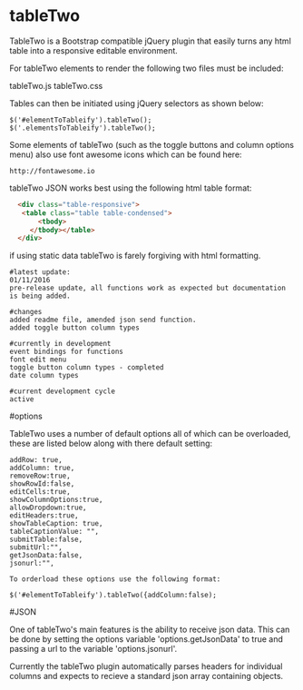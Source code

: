# tableTwo

TableTwo is a Bootstrap compatible jQuery plugin that easily turns any html table into a responsive editable environment.

For tableTwo elements to render the following two files must be included:

  tableTwo.js
  tableTwo.css

Tables can then be initiated using jQuery selectors as shown below:

    $('#elementToTableify').tableTwo();
    $('.elementsToTableify').tableTwo();

Some elements of tableTwo (such as the toggle buttons and column options menu) also use font awesome icons which can be found here:

    http://fontawesome.io

tableTwo JSON works best using the following html table format:

```html
  <div class="table-responsive">
   <table class="table table-condensed">
       <tbody>
     </tbody></table>
  </div>
  ```

if using static data tableTwo is farely forgiving with html formatting.

    #latest update:
    01/11/2016
    pre-release update, all functions work as expected but documentation is being added.

    #changes
    added readme file, amended json send function.
    added toggle button column types

    #currently in development
    event bindings for functions
    font edit menu
    toggle button column types - completed
    date column types

    #current development cycle
    active




#options

TableTwo uses a number of default options all of which can be overloaded, these are listed below along with there default setting:

    addRow: true,
    addColumn: true,
    removeRow:true,
    showRowId:false,
    editCells:true,
    showColumnOptions:true,
    allowDropdown:true,
    editHeaders:true,
    showTableCaption: true,
    tableCaptionValue: "",
    submitTable:false,
    submitUrl:"",
    getJsonData:false,
    jsonurl:"",

    To orderload these options use the following format:

    $('#elementToTableify').tableTwo({addColumn:false);    


#JSON

  One of tableTwo's main features is the ability to receive json data. This can be done by setting the options variable 'options.getJsonData' to true and
  passing a url to the variable 'options.jsonurl'.

  Currently the tableTwo plugin automatically parses headers for individual columns and expects to recieve a standard json array containing objects.
